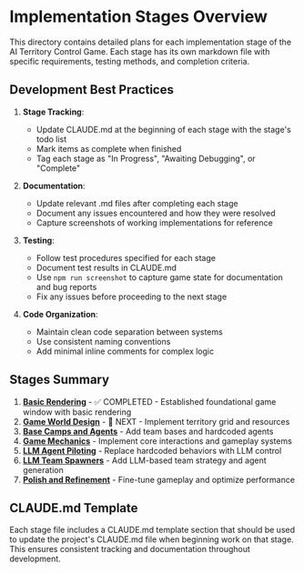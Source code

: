 # Implementation Stages Overview

This directory contains detailed plans for each implementation stage of the AI Territory Control Game. Each stage has its own markdown file with specific requirements, testing methods, and completion criteria.

## Development Best Practices

1. **Stage Tracking**: 
   - Update CLAUDE.md at the beginning of each stage with the stage's todo list
   - Mark items as complete when finished
   - Tag each stage as "In Progress", "Awaiting Debugging", or "Complete"

2. **Documentation**:
   - Update relevant .md files after completing each stage
   - Document any issues encountered and how they were resolved
   - Capture screenshots of working implementations for reference

3. **Testing**:
   - Follow test procedures specified for each stage
   - Document test results in CLAUDE.md
   - Use `npm run screenshot` to capture game state for documentation and bug reports
   - Fix any issues before proceeding to the next stage

4. **Code Organization**:
   - Maintain clean code separation between systems
   - Use consistent naming conventions
   - Add minimal inline comments for complex logic

## Stages Summary

1. [**Basic Rendering**](./stage1_basic_rendering.md) - ✅ COMPLETED - Established foundational game window with basic rendering
2. [**Game World Design**](./stage2_game_world.md) - 🔄 NEXT - Implement territory grid and resources
3. [**Base Camps and Agents**](./stage3_bases_and_agents.md) - Add team bases and hardcoded agents
4. [**Game Mechanics**](./stage4_game_mechanics.md) - Implement core interactions and gameplay systems
5. [**LLM Agent Piloting**](./stage5_llm_pilots.md) - Replace hardcoded behaviors with LLM control
6. [**LLM Team Spawners**](./stage6_llm_spawners.md) - Add LLM-based team strategy and agent generation
7. [**Polish and Refinement**](./stage7_polish.md) - Fine-tune gameplay and optimize performance

## CLAUDE.md Template

Each stage file includes a CLAUDE.md template section that should be used to update the project's CLAUDE.md file when beginning work on that stage. This ensures consistent tracking and documentation throughout development.